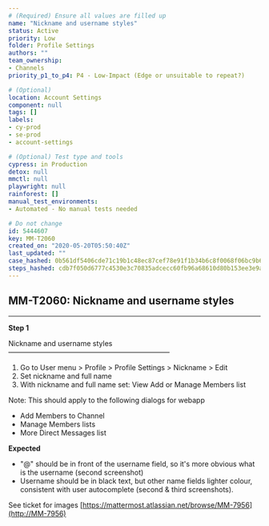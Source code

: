 ```yaml
---
# (Required) Ensure all values are filled up
name: "Nickname and username styles"
status: Active
priority: Low
folder: Profile Settings
authors: ""
team_ownership: 
- Channels
priority_p1_to_p4: P4 - Low-Impact (Edge or unsuitable to repeat?)

# (Optional)
location: Account Settings
component: null
tags: []
labels: 
- cy-prod
- se-prod
- account-settings

# (Optional) Test type and tools
cypress: in Production
detox: null
mmctl: null
playwright: null
rainforest: []
manual_test_environments: 
- Automated - No manual tests needed

# Do not change
id: 5444607
key: MM-T2060
created_on: "2020-05-20T05:50:40Z"
last_updated: ""
case_hashed: 0b561df5406cde71c19b1c48ec87cef78e91f1b34b6c8f0068f06bc9b6b27406fb5a6f7d56247adf85817ddce475b8bb
steps_hashed: cdb7f050d6777c4530e3c70835adcecc60fb96a68610d80b153ee3e9af141ca553b77bf48aa9743bf742ae21fb96c962
---
```


<!-- (Auto-generated) Based on frontmatter's "key" and "name" -->

## MM-T2060: Nickname and username styles

---

**Step 1**

Nickname and username styles\
———————————————————————

1. Go to User menu > Profile > Profile Settings > Nickname > Edit
2. Set nickname and full name
3. With nickname and full name set: View Add or Manage Members list

Note: This should apply to the following dialogs for webapp

- Add Members to Channel
- Manage Members lists
- More Direct Messages list

**Expected**

- "@" should be in front of the username field, so it's more obvious what is the username (second screenshot)
- Username should be in black text, but other name fields lighter colour, consistent with user autocomplete (second & third screenshots).

See ticket for images [https://mattermost.atlassian.net/browse/MM-7956](http://MM-7956)
